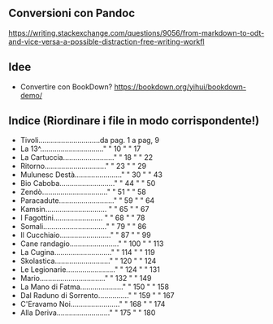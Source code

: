 ## Conversioni con Pandoc

https://writing.stackexchange.com/questions/9056/from-markdown-to-odt-and-vice-versa-a-possible-distraction-free-writing-workfl


## Idee
- Convertire con BookDown? https://bookdown.org/yihui/bookdown-demo/


## Indice (Riordinare i file in modo corrispondente!)

- Tivoli\...\...\...\...\...\...\...\...\...\...da pag. 1 a pag, 9
- La 13\^\...\...\...\...\...\...\...\...\...\....\" \" 10 \" \" 17
- La Cartuccia\...\...\...\...\...\...\...\....\" \" 18 \" \" 22
- Ritorno\...\...\...\...\...\...\...\...\...\...\" \" 23 \" \" 29
- Mulunesc Destà\...\...\...\...\...\...\.....\" \" 30 \" \" 43
- Bio Caboba\...\...\...\...\...\...\...\...\...\" \" 44 \" \" 50
- Zendò\...\...\...\...\...\...\...\...\...\.....\" \" 51 \" \" 58
- Paracadute\...\...\...\...\...\...\...\...\...\" \" 59 \" \" 64
- Kamsin\...\...\...\...\...\...\...\...\...\... \" \" 65 \" \" 67
- I Fagottini\...\...\...\...\...\...\...\... \" \" 68 \" \" 78
- Somali\...\...\...\...\...\...\...\...\...\....\" \" 79 \" \" 86
- Il Cucchiaio\...\...\...\...\...\...\...\....\" \" 87 \" \" 99
- Cane randagio\...\...\...\...\...\...\...\...\" \" 100 \" \" 113
- La Cugina\...\...\...\...\...\...\...\...\....\" \" 114 \" \" 119
- Skolastica\...\...\...\...\...\...\...\...\...\" \" 120 \" \" 124
- Le Legionarie\...\...\...\...\...\...\...\...\" \" 124 \" \" 131
- Mario\...\...\...\...\...\...\...\...\...\.....\" \" 132 \" \" 149
- La Mano di Fatma\...\...\...\...\...\...\...\" \" 150 \" \" 158
- Dal Raduno di Sorrento\...\...\...\...\...\" \" 159 \" \" 167
- C\'Eravamo Noi\...\...\...\...\...\...\...\...\" \" 168 \" \" 174
- Alla Deriva\...\...\...\...\...\...\...\.....\" \" 175 \" \" 180